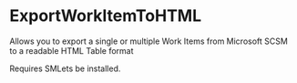 # ExportWorkItemToHTML
Allows you to export a single or multiple Work Items from Microsoft SCSM to a readable HTML Table format

Requires SMLets be installed.
